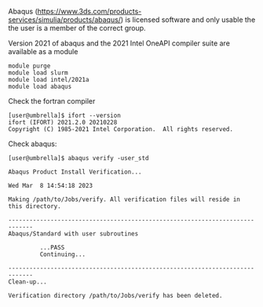 Abaqus (https://www.3ds.com/products-services/simulia/products/abaqus/)
is licensed software and only usable the the user is a member of the
correct group.

Version 2021 of abaqus and the 2021 Intel OneAPI compiler suite are
available as a module

```shell 
module purge
module load slurm
module load intel/2021a
module load abaqus
```

Check the fortran compiler

```shell
[user@umbrella]$ ifort --version
ifort (IFORT) 2021.2.0 20210228
Copyright (C) 1985-2021 Intel Corporation.  All rights reserved.
```

Check abaqus:

```shell 
[user@umbrella]$ abaqus verify -user_std

Abaqus Product Install Verification...

Wed Mar  8 14:54:18 2023

Making /path/to/Jobs/verify. All verification files will reside in
this directory.

-----------------------------------------------------------------------------
Abaqus/Standard with user subroutines

         ...PASS
         Continuing...

-----------------------------------------------------------------------------
Clean-up...

Verification directory /path/to/Jobs/verify has been deleted.
```
